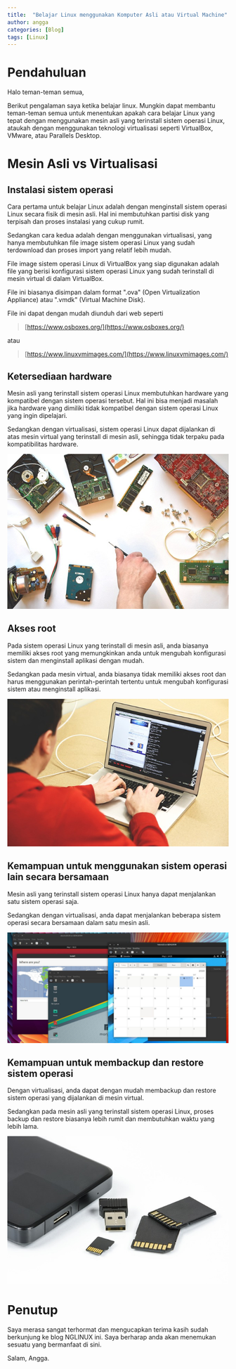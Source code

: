 ```yaml
---
title:  "Belajar Linux menggunakan Komputer Asli atau Virtual Machine"
author: angga
categories: [Blog]
tags: [Linux]
---
```


# Pendahuluan

Halo teman-teman semua,

Berikut pengalaman saya ketika belajar linux. Mungkin dapat membantu teman-teman semua untuk menentukan apakah cara belajar Linux yang tepat dengan menggunakan mesin asli yang terinstall sistem operasi Linux, ataukah dengan menggunakan teknologi virtualisasi seperti VirtualBox, VMware, atau Parallels Desktop.

# Mesin Asli vs Virtualisasi

## Instalasi sistem operasi

Cara pertama untuk belajar Linux adalah dengan menginstall sistem operasi Linux secara fisik di mesin asli. Hal ini membutuhkan partisi disk yang terpisah dan proses instalasi yang cukup rumit. 

Sedangkan cara kedua adalah dengan menggunakan virtualisasi, yang hanya membutuhkan file image sistem operasi Linux yang sudah terdownload dan proses import yang relatif lebih mudah. 

File image sistem operasi Linux di VirtualBox yang siap digunakan adalah file yang berisi konfigurasi sistem operasi Linux yang sudah terinstall di mesin virtual di dalam VirtualBox. 

File ini biasanya disimpan dalam format ".ova" (Open Virtualization Appliance) atau ".vmdk" (Virtual Machine Disk). 

File ini dapat dengan mudah diunduh dari web seperti 

> [https://www.osboxes.org/](https://www.osboxes.org/) 

atau 

> [https://www.linuxvmimages.com/](https://www.linuxvmimages.com/)

## Ketersediaan hardware

Mesin asli yang terinstall sistem operasi Linux membutuhkan hardware yang kompatibel dengan sistem operasi tersebut. Hal ini bisa menjadi masalah jika hardware yang dimiliki tidak kompatibel dengan sistem operasi Linux yang ingin dipelajari. 

Sedangkan dengan virtualisasi, sistem operasi Linux dapat dijalankan di atas mesin virtual yang terinstall di mesin asli, sehingga tidak terpaku pada kompatibilitas hardware.

![](/assets/img/2023-01-02-belajar-linux-real-vs-virtual/Picture1.jpg)

## Akses root

Pada sistem operasi Linux yang terinstall di mesin asli, anda biasanya memiliki akses root yang memungkinkan anda untuk mengubah konfigurasi sistem dan menginstall aplikasi dengan mudah. 

Sedangkan pada mesin virtual, anda biasanya tidak memiliki akses root dan harus menggunakan perintah-perintah tertentu untuk mengubah konfigurasi sistem atau menginstall aplikasi.

![](/assets/img/2023-01-02-belajar-linux-real-vs-virtual/Picture2.jpg)

## Kemampuan untuk menggunakan sistem operasi lain secara bersamaan

Mesin asli yang terinstall sistem operasi Linux hanya dapat menjalankan satu sistem operasi saja. 

Sedangkan dengan virtualisasi, anda dapat menjalankan beberapa sistem operasi secara bersamaan dalam satu mesin asli.

![](/assets/img/2023-01-02-belajar-linux-real-vs-virtual/Picture3.jpg)

## Kemampuan untuk membackup dan restore sistem operasi

Dengan virtualisasi, anda dapat dengan mudah membackup dan restore sistem operasi yang dijalankan di mesin virtual. 

Sedangkan pada mesin asli yang terinstall sistem operasi Linux, proses backup dan restore biasanya lebih rumit dan membutuhkan waktu yang lebih lama.

![](/assets/img/2023-01-02-belajar-linux-real-vs-virtual/Picture4.jpg)

# Penutup

Saya merasa sangat terhormat dan mengucapkan terima kasih sudah berkunjung ke blog NGLINUX ini. Saya berharap anda akan menemukan sesuatu yang bermanfaat di sini.

Salam, Angga.